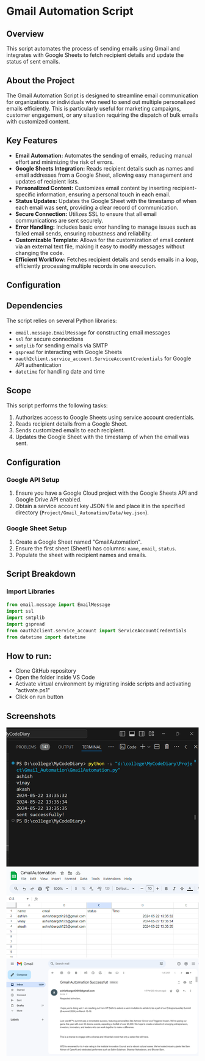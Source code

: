 
# Gmail Automation Script

## Overview
This script automates the process of sending emails using Gmail and integrates with Google Sheets to fetch recipient details and update the status of sent emails.

## About the Project
The Gmail Automation Script is designed to streamline email communication for organizations or individuals who need to send out multiple personalized emails efficiently. This is particularly useful for marketing campaigns, customer engagement, or any situation requiring the dispatch of bulk emails with customized content.

## Key Features
- **Email Automation:** Automates the sending of emails, reducing manual effort and minimizing the risk of errors.
- **Google Sheets Integration:** Reads recipient details such as names and email addresses from a Google Sheet, allowing easy management and updates of recipient lists.
- **Personalized Content:** Customizes email content by inserting recipient-specific information, ensuring a personal touch in each email.
- **Status Updates:** Updates the Google Sheet with the timestamp of when each email was sent, providing a clear record of communication.
- **Secure Connection:** Utilizes SSL to ensure that all email communications are sent securely.
- **Error Handling:** Includes basic error handling to manage issues such as failed email sends, ensuring robustness and reliability.
- **Customizable Template:** Allows for the customization of email content via an external text file, making it easy to modify messages without changing the code.
- **Efficient Workflow:** Fetches recipient details and sends emails in a loop, efficiently processing multiple records in one execution.

## Configuration

## Dependencies
The script relies on several Python libraries:
- `email.message.EmailMessage` for constructing email messages
- `ssl` for secure connections
- `smtplib` for sending emails via SMTP
- `gspread` for interacting with Google Sheets
- `oauth2client.service_account.ServiceAccountCredentials` for Google API authentication
- `datetime` for handling date and time

## Scope
This script performs the following tasks:
1. Authorizes access to Google Sheets using service account credentials.
2. Reads recipient details from a Google Sheet.
3. Sends customized emails to each recipient.
4. Updates the Google Sheet with the timestamp of when the email was sent.

## Configuration

### Google API Setup
1. Ensure you have a Google Cloud project with the Google Sheets API and Google Drive API enabled.
2. Obtain a service account key JSON file and place it in the specified directory (`Project/Gmail_Automation/Data/key.json`).

### Google Sheet Setup
1. Create a Google Sheet named "GmailAutomation".
2. Ensure the first sheet (Sheet1) has columns: `name`, `email`, `status`.
3. Populate the sheet with recipient names and emails.

## Script Breakdown

### Import Libraries
```python
from email.message import EmailMessage
import ssl
import smtplib
import gspread
from oauth2client.service_account import ServiceAccountCredentials
from datetime import datetime
```
## How to run:
- Clone GitHub repository
- Open the folder inside VS Code
- Activate virtual environment by migrating inside scripts and activating "activate.ps1"
- Click on run button


## Screenshots

![alt text](image-1.png)
<br>
![alt text](image-2.png)<br>
![alt text](image-3.png)

